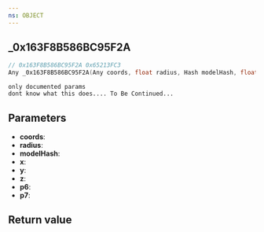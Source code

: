 ```yaml
---
ns: OBJECT
---
```

## _0x163F8B586BC95F2A

```c
// 0x163F8B586BC95F2A 0x65213FC3
Any _0x163F8B586BC95F2A(Any coords, float radius, Hash modelHash, float x, float y, float z, Vector3* p6, int p7);
```

```
only documented params  
dont know what this does.... To Be Continued...  
```

## Parameters
* **coords**: 
* **radius**: 
* **modelHash**: 
* **x**: 
* **y**: 
* **z**: 
* **p6**: 
* **p7**: 

## Return value
